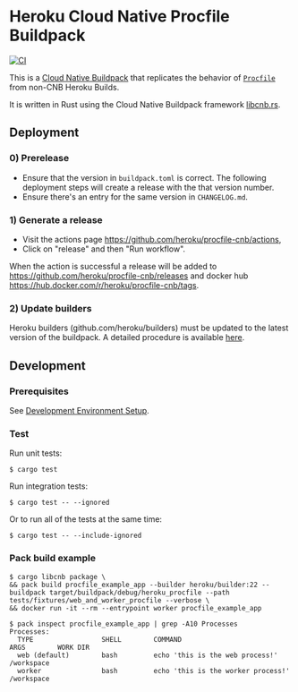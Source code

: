 # Heroku Cloud Native Procfile Buildpack

[![CI](https://github.com/heroku/procfile-cnb/actions/workflows/ci.yml/badge.svg)](https://github.com/heroku/procfile-cnb/actions/workflows/ci.yml)

This is a [Cloud Native Buildpack](https://buildpacks.io/) that replicates the behavior of
[`Procfile`](https://devcenter.heroku.com/articles/procfile) from non-CNB Heroku Builds.

It is written in Rust using the Cloud Native Buildpack framework [libcnb.rs](https://github.com/heroku/libcnb.rs).

## Deployment

### 0) Prerelease

- Ensure that the version in `buildpack.toml` is correct. The following deployment steps will create a release with the that version number.
- Ensure there's an entry for the same version in `CHANGELOG.md`.

### 1) Generate a release

- Visit the actions page https://github.com/heroku/procfile-cnb/actions,
- Click on "release" and then "Run workflow".

When the action is successful a release will be added to https://github.com/heroku/procfile-cnb/releases and docker hub https://hub.docker.com/r/heroku/procfile-cnb/tags.

### 2) Update builders

Heroku builders (github.com/heroku/builders) must be updated to the latest
version of the buildpack. A detailed procedure is available [here](github.com/heroku/languages-team/blob/main/languages/cnb/deploy.md#update-builder-images).

## Development

### Prerequisites

See [Development Environment Setup](https://github.com/heroku/libcnb.rs#development-environment-setup).

### Test

Run unit tests:

```
$ cargo test
```

Run integration tests:

```
$ cargo test -- --ignored
```

Or to run all of the tests at the same time:

```
$ cargo test -- --include-ignored
```

### Pack build example

```
$ cargo libcnb package \
&& pack build procfile_example_app --builder heroku/builder:22 --buildpack target/buildpack/debug/heroku_procfile --path tests/fixtures/web_and_worker_procfile --verbose \
&& docker run -it --rm --entrypoint worker procfile_example_app
```

```
$ pack inspect procfile_example_app | grep -A10 Processes
Processes:
  TYPE                 SHELL        COMMAND                                   ARGS        WORK DIR
  web (default)        bash         echo 'this is the web process!'                       /workspace
  worker               bash         echo 'this is the worker process!'                    /workspace
```
